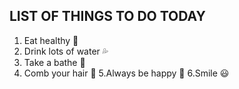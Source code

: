 

## LIST OF THINGS TO DO TODAY

1. Eat healthy :watermelon:
2. Drink lots of water :sweat_drops:
3. Take a bathe :bathtub:
4. Comb your hair :massage:
5.Always be happy :open_hands:
6.Smile :smiley:
